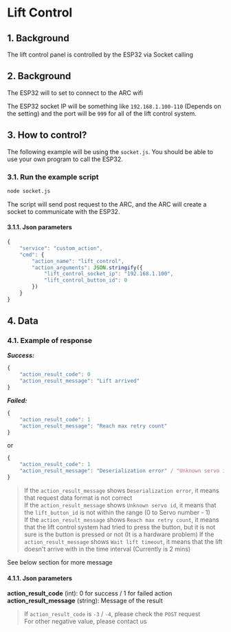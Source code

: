 # Lift Control

## 1. Background

The lift control panel is controlled by the ESP32 via Socket calling

## 2. Background

The ESP32 will to set to connect to the ARC wifi

The ESP32 socket IP will be something like `192.168.1.100-110` (Depends on the setting) and the port will be `999` for all of the lift control system.

## 3. How to control?

The following example will be using the `socket.js`. You should be able to use your own program to call the ESP32.

### 3.1. Run the example script

```bash
node socket.js
```

The script will send post request to the ARC, and the ARC will create a socket to communicate with the ESP32.

#### 3.1.1. Json parameters

```javascript
{
    "service": "custom_action",
    "cmd": {
        "action_name": "lift_control",
        "action_arguments": JSON.stringify({
            "lift_control_socket_ip": "192.168.1.100",
            "lift_control_button_id": 0
        })
    }
}
```

## 4. Data

### 4.1. Example of response

***Success:***

```javascript
{
    "action_result_code": 0
    "action_result_message": "Lift arrived"
}
```

***Failed:***

```javascript
{
    "action_result_code": 1
    "action_result_message": "Reach max retry count"
}
```

or

```javascript
{
    "action_result_code": 1
    "action_result_message": "Deserialization error" / "Unknown servo id" / "Wait lift timeout"
}
```

> If the `action_result_message` shows `Deserialization error`, it means that request data format is not correct \
> If the `action_result_message` shows `Unknown servo id`, it means that the `lift_button_id` is not within the range (0 to Servo number - 1) \
> If the `action_result_message` shows `Reach max retry count`, it means that the lift control system had tried to press the button, but it is not sure is the button is pressed or not (It is a hardware problem)
> If the `action_result_message` shows `Wait lift timeout`, it means that the lift doesn't arrive with in the time interval (Currently is 2 mins)

See below section for more message

#### 4.1.1. Json parameters

**action_result_code** (int): 0 for success / 1 for failed action
**action_result_message** (string): Message of the result

> If `action_result_code` is `-3` / `-4`, please check the `POST` request \
> For other negative value, please contact us
